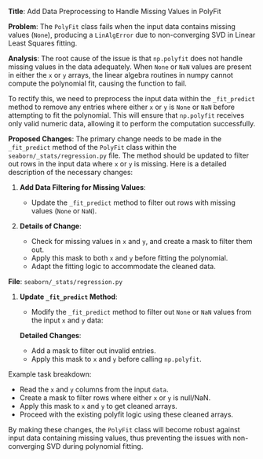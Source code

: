 **Title**: Add Data Preprocessing to Handle Missing Values in PolyFit

**Problem**: The `PolyFit` class fails when the input data contains missing values (`None`), producing a `LinAlgError` due to non-converging SVD in Linear Least Squares fitting.

**Analysis**: The root cause of the issue is that `np.polyfit` does not handle missing values in the data adequately. When `None` or `NaN` values are present in either the `x` or `y` arrays, the linear algebra routines in numpy cannot compute the polynomial fit, causing the function to fail.

To rectify this, we need to preprocess the input data within the `_fit_predict` method to remove any entries where either `x` or `y` is `None` or `NaN` before attempting to fit the polynomial. This will ensure that `np.polyfit` receives only valid numeric data, allowing it to perform the computation successfully.

**Proposed Changes**: The primary change needs to be made in the `_fit_predict` method of the `PolyFit` class within the `seaborn/_stats/regression.py` file. The method should be updated to filter out rows in the input data where `x` or `y` is missing. Here is a detailed description of the necessary changes:

1. **Add Data Filtering for Missing Values**:
   - Update the `_fit_predict` method to filter out rows with missing values (`None` or `NaN`).
   
2. **Details of Change**:
   - Check for missing values in `x` and `y`, and create a mask to filter them out.
   - Apply this mask to both `x` and `y` before fitting the polynomial.
   - Adapt the fitting logic to accommodate the cleaned data.

**File**: `seaborn/_stats/regression.py`

1. **Update `_fit_predict` Method**:
   - Modify the `_fit_predict` method to filter out `None` or `NaN` values from the input `x` and `y` data:

   **Detailed Changes**:
   - Add a mask to filter out invalid entries.
   - Apply this mask to `x` and `y` before calling `np.polyfit`.

Example task breakdown:
- Read the `x` and `y` columns from the input `data`.
- Create a mask to filter rows where either `x` or `y` is null/NaN.
- Apply this mask to `x` and `y` to get cleaned arrays.
- Proceed with the existing polyfit logic using these cleaned arrays.

By making these changes, the `PolyFit` class will become robust against input data containing missing values, thus preventing the issues with non-converging SVD during polynomial fitting.